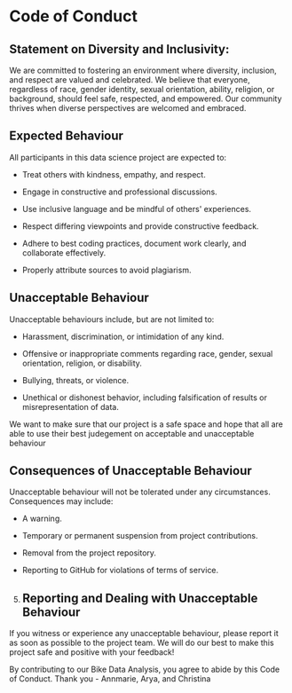 # Code of Conduct

## Statement on Diversity and Inclusivity:
We are committed to fostering an environment where diversity, inclusion, and respect are valued and celebrated. We believe that everyone, regardless of race, gender identity, sexual orientation, ability, religion, or background, should feel safe, respected, and empowered. Our community thrives when diverse perspectives are welcomed and embraced.

## Expected Behaviour
All participants in this data science project are expected to:

- Treat others with kindness, empathy, and respect.

- Engage in constructive and professional discussions.

- Use inclusive language and be mindful of others' experiences.

- Respect differing viewpoints and provide constructive feedback.

- Adhere to best coding practices, document work clearly, and collaborate effectively.

- Properly attribute sources to avoid plagiarism.

## Unacceptable Behaviour
Unacceptable behaviours include, but are not limited to:

- Harassment, discrimination, or intimidation of any kind.

- Offensive or inappropriate comments regarding race, gender, sexual orientation, religion, or disability.

- Bullying, threats, or violence.

- Unethical or dishonest behavior, including falsification of results or misrepresentation of data.

We want to make sure that our project is a safe space and hope that all are able to use their best judegement on acceptable and unacceptable behaviour

## Consequences of Unacceptable Behaviour
Unacceptable behaviour will not be tolerated under any circumstances. Consequences may include:

- A warning.

- Temporary or permanent suspension from project contributions.

- Removal from the project repository.

- Reporting to GitHub for violations of terms of service.

5. ## Reporting and Dealing with Unacceptable Behaviour
If you witness or experience any unacceptable behaviour, please report it as soon as possible to the project team. We will do our best to make this project safe and positive with your feedback!

By contributing to our Bike Data Analysis, you agree to abide by this Code of Conduct. Thank you - Annmarie, Arya, and Christina